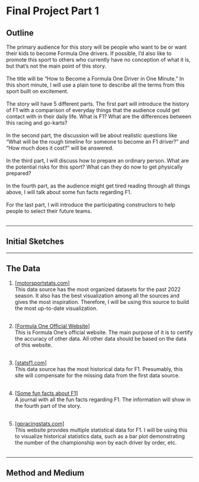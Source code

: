 # Final Project Part 1

## Outline
The primary audience for this story will be people who want to be or want their kids to become Formula One drivers. If possible, I’d also like to promote this sport to others who currently have no conception of what it is, but that’s not the main point of this story. <br><br>
The title will be “How to Become a Formula One Driver in One Minute.” In this short minute, I will use a plain tone to describe all the terms from this sport built on excitement.<br><br>
The story will have 5 different parts. The first part will introduce the history of F1 with a comparison of everyday things that the audience could get contact with in their daily life. What is F1? What are the differences between this racing and go-karts? <br><br>
In the second part, the discussion will be about realistic questions like “What will be the rough timeline for someone to become an F1 driver?” and “How much does it cost?” will be answered.<br><br>
In the third part, I will discuss how to prepare an ordinary person. What are the potential risks for this sport? What can they do now to get physically prepared?<br><br>
In the fourth part, as the audience might get tired reading through all things above, I will talk about some fun facts regarding F1.<br><br>
For the last part, I will introduce the participating constructors to help people to select their future teams.<br><br>


---
## Initial Sketches




---
## The Data
1. [[motorsportstats.com]](https://motorsportstats.com/series/formula-one/summary/2022)<br>
This data source has the most organized datasets for the past 2022 season. It also has the best visualization among all the sources and gives the most inspiration. Therefore, I will be using this source to build the most up-to-date visualization.<br><br>

2. [[Formula One Official Website]](https://www.formula1.com/en.html)<br>
This is Formula One’s official website. The main purpose of it is to certify the accuracy of other data. All other data should be based on the data of this website.<br><br>

3. [[statsf1.com]](https://www.statsf1.com/en/default.aspx)<br>
This data source has the most historical data for F1. Presumably, this site will compensate for the missing data from the first data source.<br><br>

4. [[Some fun facts about F1]](https://www.grandprix247.com/2022/08/22/interesting-facts-from-the-world-of-formula-1/)<br>
A journal with all the fun facts regarding F1. The information will show in the fourth part of the story.<br><br>

5. [[gpracingstats.com]](https://gpracingstats.com/records/)<br>
This website provides multiple statistical data for F1. I will be using this to visualize historical statistics data, such as a bar plot demonstrating the number of the championship won by each driver by order, etc.<br><br>

---
## Method and Medium
